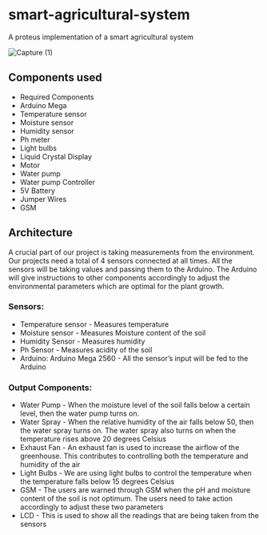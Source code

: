 # smart-agricultural-system
A proteus implementation of a smart agricultural system

![Capture (1)](https://user-images.githubusercontent.com/46398353/141159883-cd5e3d42-7750-4b69-8cbd-aa41a2dbc09f.png)


## Components used

- Required Components
- Arduino Mega
- Temperature sensor
- Moisture sensor 
- Humidity sensor
- Ph meter
- Light bulbs
- Liquid Crystal Display
- Motor
- Water pump
- Water pump Controller
- 5V Battery
- Jumper Wires
- GSM


## Architecture

A crucial part of our project is taking measurements from the environment. Our projects need a total of 4 sensors connected at all times. All the sensors will be taking values and passing them to the Arduino. The Arduino will give instructions to other components accordingly to adjust the environmental parameters which are optimal for the plant growth. 

### Sensors:
- Temperature sensor - Measures temperature
- Moisture sensor - Measures Moisture content of the soil
- Humidity Sensor - Measures humidity 
- Ph Sensor - Measures acidity of the soil
- Arduino: Arduino Mega 2560 - All the sensor’s input will be fed to the Arduino


### Output Components: 
- Water Pump - When the moisture level of the soil falls below a certain level, then the water pump turns on.
- Water Spray - When the relative humidity of the air falls below 50, then the water spray turns on. The water spray also turns on when the temperature rises above 20 degrees Celsius
- Exhaust Fan -  An exhaust fan is used to increase the airflow of the greenhouse. This contributes to controlling both the temperature and humidity of the air
- Light Bulbs -  We are using light bulbs to control the temperature when the temperature falls below 15 degrees Celsius
- GSM - The users are warned through GSM when the pH and moisture content of the soil is not optimum. The users need to take action accordingly to adjust these two parameters
- LCD - This is used to show all the readings that are being taken from the sensors
